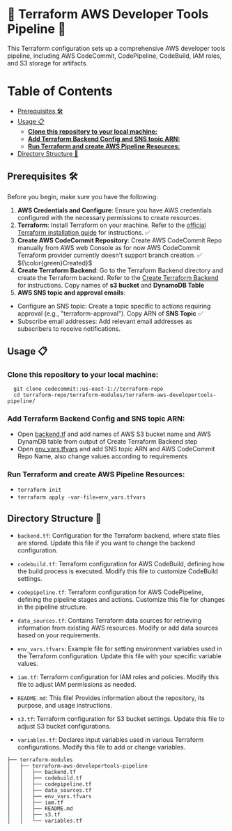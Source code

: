 # 🚀 Terraform AWS Developer Tools Pipeline 🚀

This Terraform configuration sets up a comprehensive AWS developer tools pipeline, including AWS CodeCommit, CodePipeline, CodeBuild, IAM roles, and S3 storage for artifacts.

Table of Contents
=================
   * [Prerequisites 🛠️](#prerequisites-️)
   * [Usage 📋](#usage-)
      * [<strong>Clone this repository to your local machine:</strong>](#clone-this-repository-to-your-local-machine)
      * [<strong>Add Terraform Backend Config and SNS topic ARN:</strong>](#add-terraform-backend-config-and-sns-topic-arn)
      * [<strong>Run Terraform and create AWS Pipeline Resources:</strong>](#run-terraform-and-create-aws-pipeline-resources)
   * [Directory Structure 📂](#directory-structure-)


## Prerequisites 🛠️

Before you begin, make sure you have the following:

1. **AWS Credentials and Configure**: Ensure you have AWS credentials configured with the necessary permissions to create resources.
2. **Terraform**: Install Terraform on your machine. Refer to the [official Terraform installation guide](https://learn.hashicorp.com/tutorials/terraform/install-cli) for instructions. :white_check_mark:
3. **Create AWS CodeCommit Repository**: Create AWS CodeCommit Repo manually from AWS web Console as for now AWS CodeCommit Terraform provider currently doesn't support branch creation. :white_check_mark: ${\color{green}Created}$
4. **Create Terraform Backend**: Go to the Terraform Backend directory and create the Terraform backend. Refer to the [Create Terraform Backend](https://github.com/abaidgulshan/create-terraform-backend) for instructions. Copy names of **s3 bucket** and **DynamoDB Table**
5. **AWS SNS topic and approval emails**: 
  * Configure an SNS topic: Create a topic specific to actions requiring approval (e.g., "terraform-approval"). Copy ARN of **SNS Topic** :white_check_mark:
  * Subscribe email addresses: Add relevant email addresses as subscribers to receive notifications.

## Usage 📋

### **Clone this repository to your local machine:**
   ```
     git clone codecommit::us-east-1://terraform-repo
     cd terraform-repo/terraform-modules/terraform-aws-developertools-pipeline/
  ```

### **Add Terraform Backend Config and SNS topic ARN:**
  * Open [backend.tf](./backend.tf) and add names of AWS S3 bucket name and AWS DynamDB table from output of Create Terraform Backend step
  * Open [env_vars.tfvars](./env_vars.tfvars) and add SNS topic ARN and AWS CodeCommit Repo Name, also change values according to requirements

### **Run Terraform and create AWS Pipeline Resources:**
  * `terraform init`
  * `terraform apply -var-file=env_vars.tfvars`

## Directory Structure 📂

  * `backend.tf`: Configuration for the Terraform backend, where state files are stored. Update this file if you want to change the backend configuration.

  * `codebuild.tf`: Terraform configuration for AWS CodeBuild, defining how the build process is executed. Modify this file to customize CodeBuild settings.

  * `codepipeline.tf`: Terraform configuration for AWS CodePipeline, defining the pipeline stages and actions. Customize this file for changes in the pipeline structure.

  * `data_sources.tf`: Contains Terraform data sources for retrieving information from existing AWS resources. Modify or add data sources based on your requirements.

  * `env_vars.tfvars`: Example file for setting environment variables used in the Terraform configuration. Update this file with your specific variable values.

  * `iam.tf`: Terraform configuration for IAM roles and policies. Modify this file to adjust IAM permissions as needed.

  * `README.md`: This file! Provides information about the repository, its purpose, and usage instructions.

  * `s3.tf`: Terraform configuration for S3 bucket settings. Update this file to adjust S3 bucket configurations.

  * `variables.tf`: Declares input variables used in various Terraform configurations. Modify this file to add or change variables.

```
├── terraform-modules
│   ├── terraform-aws-developertools-pipeline
│   │   ├── backend.tf
│   │   ├── codebuild.tf
│   │   ├── codepipeline.tf
│   │   ├── data_sources.tf
│   │   ├── env_vars.tfvars
│   │   ├── iam.tf
│   │   ├── README.md
│   │   ├── s3.tf
│   │   └── variables.tf

```
